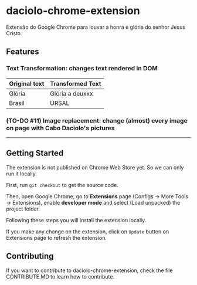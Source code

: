 # daciolo-chrome-extension

Extensão do Google Chrome para louvar a honra e glória do senhor Jesus Cristo.

## Features

### **Text Transformation**: changes text rendered in DOM

Original text | Transformed Text
------------- | ----------------
Glória | Glória a deuxxx
Brasil | URSAL

### (TO-DO #11) **Image replacement**: change (almost) every image on page with Cabo Daciolo's pictures

---

## Getting Started

The extension is not published on Chrome Web Store yet. So we can only run it locally.

First, run `git checkout` to get the source code.

Then, open Google Chrome, go to **Extensions** page (Configs -> More Tools -> Extensions), enable **developer mode** and select (Load unpacked) the project folder.

Following these steps you will install the extension locally.

If you make any change on the extension, click on `Update` button on Extensions page to refresh the extension.

## Contributing

If you want to contribute to daciolo-chrome-extension, check the file CONTRIBUTE.MD to learn how to contribute.